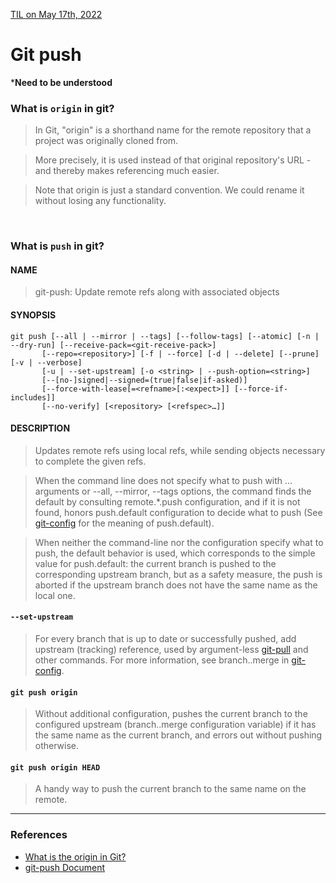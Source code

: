 [TIL on May 17th, 2022](../../TIL/2022/05/05-17-2022.md)
# **Git push**
***Need to be understood**

### What is `origin` in git?
> In Git, "origin" is a shorthand name for the remote repository that a project was originally cloned from.

> More precisely, it is used instead of that original repository's URL - and thereby makes referencing much easier.

> Note that origin is just a standard convention. We could rename it without losing any functionality.


<br>

### What is `push` in git?

#### NAME
> git-push: Update remote refs along with associated objects

#### SYNOPSIS
```shell
git push [--all | --mirror | --tags] [--follow-tags] [--atomic] [-n | --dry-run] [--receive-pack=<git-receive-pack>]
	   [--repo=<repository>] [-f | --force] [-d | --delete] [--prune] [-v | --verbose]
	   [-u | --set-upstream] [-o <string> | --push-option=<string>]
	   [--[no-]signed|--signed=(true|false|if-asked)]
	   [--force-with-lease[=<refname>[:<expect>]] [--force-if-includes]]
	   [--no-verify] [<repository> [<refspec>…​]]
```

#### DESCRIPTION
> Updates remote refs using local refs, while sending objects necessary to complete the given refs.

> When the command line does not specify what to push with <refspec>... arguments or --all, --mirror, --tags options, the command finds the default <refspec> by consulting remote.*.push configuration, and if it is not found, honors push.default configuration to decide what to push (See [git-config](https://git-scm.com/docs/git-config) for the meaning of push.default).

> When neither the command-line nor the configuration specify what to push, the default behavior is used, which corresponds to the simple value for push.default: the current branch is pushed to the corresponding upstream branch, but as a safety measure, the push is aborted if the upstream branch does not have the same name as the local one.

#### `--set-upstream`
> For every branch that is up to date or successfully pushed, add upstream (tracking) reference, used by argument-less [git-pull](https://git-scm.com/docs/git-pull) and other commands. For more information, see branch.<name>.merge in [git-config](https://git-scm.com/docs/git-config).

#### `git push origin`
> Without additional configuration, pushes the current branch to the configured upstream (branch.<name>.merge configuration variable) if it has the same name as the current branch, and errors out without pushing otherwise.

#### `git push origin HEAD`
> A handy way to push the current branch to the same name on the remote.
___

### References
- [What is the origin in Git?](https://www.git-tower.com/learn/git/glossary/origin#:~:text=In%20Git%2C%20%22origin%22%20is,but%20just%20a%20standard%20convention.)
- [git-push Document](https://git-scm.com/docs/git-push)